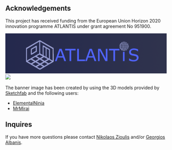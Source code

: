 ## Acknowledgements

This project has received funding from the European Union Horizon 2020 innovation programme ATLANTIS under grant agreement No 951900.

![](https://github.com/VCL3D/Pano3D/raw/gh-pages/assets/images/atlantis_logo.png)
![](https://vcl3d.github.io/UAVA/assets/images/eu.png )

The banner image has been created by using the 3D models provided by [Sketchfab](https://sketchfab.com/feed) and the following users:

- [ElementalNinja](https://sketchfab.com/ElementalNinja)
- [MrMirai](https://sketchfab.com/MrMirai)

## Inquires
If you have more questions please contact [Nikolaos Zioulis](https://zokin.github.io/) and/or [Georgios Albanis](https://tzole1155.github.io/).